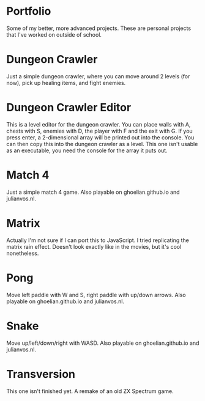 # Portfolio
Some of my better, more advanced projects. These are personal projects that I've worked on outside of school.

# Dungeon Crawler
Just a simple dungeon crawler, where you can move around 2 levels (for now), pick up healing items, and fight enemies.

# Dungeon Crawler Editor
This is a level editor for the dungeon crawler. You can place walls with A, chests with S, enemies with D, the player with F and the exit with G. If you press enter, a 2-dimensional array will be printed out into the console. You can then copy this into the dungeon crawler as a level.
This one isn't usable as an executable, you need the console for the array it puts out.

# Match 4
Just a simple match 4 game. Also playable on ghoelian.github.io and julianvos.nl.

# Matrix
Actually I'm not sure if I can port this to JavaScript.
I tried replicating the matrix rain effect. Doesn't look exactly like in the movies, but it's cool nonetheless.

# Pong
Move left paddle with W and S, right paddle with up/down arrows. Also playable on ghoelian.github.io and julianvos.nl.

# Snake
Move up/left/down/right with WASD. Also playable on ghoelian.github.io and julianvos.nl.

# Transversion
This one isn't finished yet.
A remake of an old ZX Spectrum game.